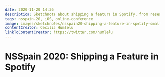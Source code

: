 ```yaml
---
date: 2020-11-20 14:36
description: Sketchnote about shipping a feature in Spotify, from research to data analytics at NSSpain 2020
tags: nsspain-20, iOS, online-conference
image: images/sketchnotes/nsspain20-shipping-a-feature-in-spotify-small.jpg
contentCreator: Cecilia Humlelu
linkToContentCreator: https://twitter.com/humlelu
---
```


# NSSpain 2020: Shipping a Feature in Spotify
